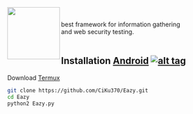 
<img align="left" width="120" height="120" src="https://i.imgur.com/63TSBiM.png">
<p><br>best framework for information gathering <br> and web security testing.<br><br></p> 

## Installation [Android](https://wikipedia.org/wiki/Android) [![alt tag](https://cdn1.iconfinder.com/data/icons/logotypes/32/android-32.png)](https://fr.wikipedia.org/wiki/Android)
 
Download [Termux](https://play.google.com/store/apps/details?id=com.termux)
 
```bash
git clone https://github.com/CiKu370/Eazy.git
cd Eazy
python2 Eazy.py
```
